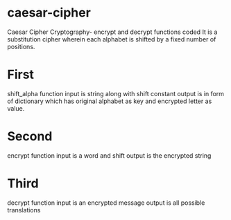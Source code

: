 # caesar-cipher
Caesar Cipher Cryptography- encrypt and decrypt functions coded
It is a substitution cipher wherein each alphabet is shifted by a fixed number of positions.
# First
shift_alpha function 
input is string along with shift constant
output is in form of dictionary which has original alphabet as key and encrypted letter as value. 
# Second
encrypt function
input is a word and shift
output is the encrypted string
# Third
decrypt function
input is an encrypted message
output is all possible translations
